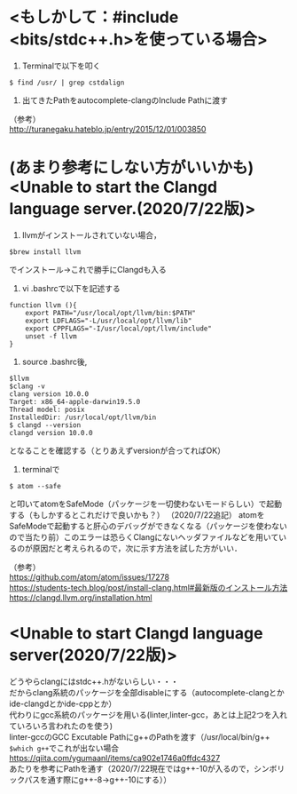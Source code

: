 # <もしかして：#include <bits/stdc++.h>を使っている場合>
1. Terminalで以下を叩く  
```
$ find /usr/ | grep cstdalign
```
1. 出てきたPathをautocomplete-clangのInclude Pathに渡す  

（参考）  
http://turanegaku.hateblo.jp/entry/2015/12/01/003850


# (あまり参考にしない方がいいかも)<Unable to start the Clangd language server.(2020/7/22版)>
1. llvmがインストールされていない場合，  
```
$brew install llvm  
```
でインストール→これで勝手にClangdも入る
1. vi .bashrcで以下を記述する  
```
function llvm (){  
    export PATH="/usr/local/opt/llvm/bin:$PATH"  
    export LDFLAGS="-L/usr/local/opt/llvm/lib"  
    export CPPFLAGS="-I/usr/local/opt/llvm/include"  
    unset -f llvm  
}  
```
1. source .bashrc後,  
```
$llvm  
$clang -v  
clang version 10.0.0  
Target: x86_64-apple-darwin19.5.0  
Thread model: posix  
InstalledDir: /usr/local/opt/llvm/bin  
$ clangd --version  
clangd version 10.0.0  
```
となることを確認する（とりあえずversionが合ってればOK）
1. terminalで  
```
$ atom --safe  
```
と叩いてatomをSafeMode（パッケージを一切使わないモードらしい）で起動する（もしかするとこれだけで良いかも？）
（2020/7/22追記）
atomをSafeModeで起動すると肝心のデバッグができなくなる（パッケージを使わないので当たり前）このエラーは恐らくClangにないヘッダファイルなどを用いているのが原因だと考えられるので，次に示す方法を試した方がいい．

（参考）  
https://github.com/atom/atom/issues/17278  
https://students-tech.blog/post/install-clang.html#最新版のインストール方法  
https://clangd.llvm.org/installation.html

# <Unable to start Clangd language server(2020/7/22版)>  
どうやらclangにはstdc++.hがないらしい・・・  
だからclang系統のパッケージを全部disableにする（autocomplete-clangとかide-clangdとかide-cppとか）  
代わりにgcc系統のパッケージを用いる(linter,linter-gcc，あとは上記2つを入れていろいろ言われたのを使う)  
linter-gccのGCC Excutable Pathにg++のPathを渡す（/usr/local/bin/g++　`$which g++`でこれが出ない場合
https://qiita.com/ygumaanl/items/ca902e1746a0ffdc4327  
あたりを参考にPathを通す（2020/7/22現在ではg++-10が入るので，シンボリックパスを通す際にg++-8→g++-10にする））
